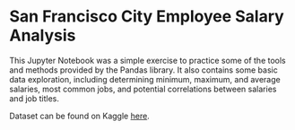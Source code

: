 # San Francisco City Employee Salary Analysis
This Jupyter Notebook was a simple exercise to practice some of the tools and methods provided by the Pandas library. It also contains some basic data exploration, including determining minimum, maximum, and average salaries, most common jobs, and potential correlations between salaries and job titles.

Dataset can be found on Kaggle [here](https://www.kaggle.com/kaggle/sf-salaries).
